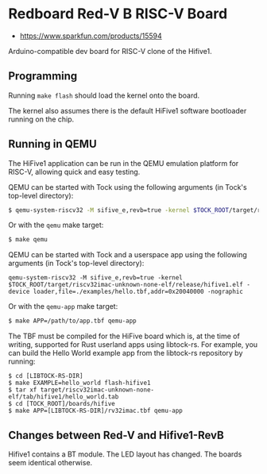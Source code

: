 Redboard Red-V B RISC-V Board
==================================

- https://www.sparkfun.com/products/15594

Arduino-compatible dev board for RISC-V clone of the Hifive1.

Programming
-----------

Running `make flash` should load the kernel onto the board.

The kernel also assumes there is the default HiFive1 software bootloader running
on the chip.

Running in QEMU
---------------

The HiFive1 application can be run in the QEMU emulation platform for RISC-V, allowing quick and easy testing.

QEMU can be started with Tock using the following arguments (in Tock's top-level directory):

```bash
$ qemu-system-riscv32 -M sifive_e,revb=true -kernel $TOCK_ROOT/target/riscv32imac-unknown-none-elf/release/hifive1.elf  -nographic
```

Or with the `qemu` make target:

```bash
$ make qemu
```

QEMU can be started with Tock and a userspace app using the following arguments (in Tock's top-level directory):

```
qemu-system-riscv32 -M sifive_e,revb=true -kernel $TOCK_ROOT/target/riscv32imac-unknown-none-elf/release/hifive1.elf -device loader,file=./examples/hello.tbf,addr=0x20040000 -nographic
```
Or with the `qemu-app` make target:

```bash
$ make APP=/path/to/app.tbf qemu-app
```

The TBF must be compiled for the HiFive board which is, at the time of writing,
supported for Rust userland apps using libtock-rs. For example, you can build
the Hello World example app from the libtock-rs repository by running:

```
$ cd [LIBTOCK-RS-DIR]
$ make EXAMPLE=hello_world flash-hifive1
$ tar xf target/riscv32imac-unknown-none-elf/tab/hifive1/hello_world.tab
$ cd [TOCK_ROOT]/boards/hifive
$ make APP=[LIBTOCK-RS-DIR]/rv32imac.tbf qemu-app
```

Changes between Red-V and Hifive1-RevB
------------------

Hifive1 contains a BT module. The LED layout has changed. The boards seem identical otherwise.